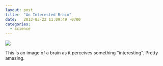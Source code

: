 ```yaml
---
layout: post
title:  "An Interested Brain"
date:   2013-03-22 11:09:49 -0700
categories:
  - Science
---
```


<img src='http://49.media.tumblr.com/ee7d019aa4c408520993024118c6cab8/tumblr_mk16xe0jZ51qedj2ho1_500.gif' />

 This is an image of a brain as it perceives something "interesting". Pretty amazing.

 
